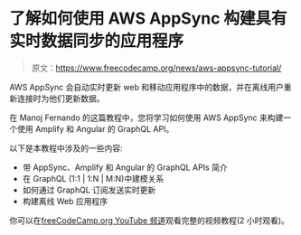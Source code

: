 # 了解如何使用 AWS AppSync 构建具有实时数据同步的应用程序

> 原文：<https://www.freecodecamp.org/news/aws-appsync-tutorial/>

AWS AppSync 会自动实时更新 web 和移动应用程序中的数据，并在离线用户重新连接时为他们更新数据。

在 Manoj Fernando 的这篇教程中，您将学习如何使用 AWS AppSync 来构建一个使用 Amplify 和 Angular 的 GraphQL API。

以下是本教程中涉及的一些内容:

*   带 AppSync、Amplify 和 Angular 的 GraphQL APIs 简介
*   在 GraphQL (1:1 | 1:N | M:N)中建模关系
*   如何通过 GraphQL 订阅发送实时更新
*   构建离线 Web 应用程序

你可以在[freeCodeCamp.org YouTube 频道](https://youtu.be/QEMfnr5MO1w)观看完整的视频教程(2 小时观看)。